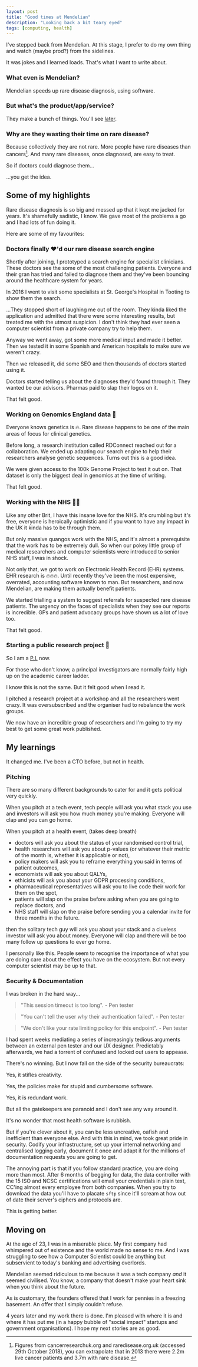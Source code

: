 ```yaml
---
layout: post
title: "Good times at Mendelian"
description: "Looking back a bit teary eyed"
tags: [computing, health]
---
```


I've stepped back from Mendelian. At this stage, I prefer to do my own thing
and watch (maybe prod?) from the sidelines.

It was jokes and I learned loads. That's what I want to write about.

### What even is Mendelian?

Mendelian speeds up rare disease diagnosis, using software.

### But what's the product/app/service?

They make a bunch of things. You'll see [later](#highlights).

### Why are they wasting their time on rare disease?

Because collectively they are not rare. More people have rare diseases than
cancers[^1]. And many rare diseases, once diagnosed, are easy to treat.

So if doctors could diagnose them... 

...you get the idea.

## <a name="highlights"></a> Some of my highlights

Rare disease diagnosis is so big and messed up that it kept me jacked
for years. It's shamefully sadistic, I know. We gave most of the problems a go
and I had lots of fun doing it.

Here are some of my favourites:

### Doctors finally :heart:'d our rare disease search engine

Shortly after joining, I prototyped a search engine for specialist clinicians.
These doctors see the some of the most challenging patients. Everyone and their
gran has tried and failed to diagnose them and they've been bouncing around
the healthcare system for years.

In 2016 I went to visit some specialists at St. George's Hospital in Tooting
to show them the search.

...They stopped short of laughing me out of the room. They kinda liked the
application and admitted that there were some interesting results, but treated
me with the utmost suspicion. I don't think they had ever seen a computer
scientist from a private company try to help them. 

Anyway we went away, got some more medical input and made it better. Then we
tested it in some Spanish and American hospitals to make sure we weren't crazy.

Then we released it, did some SEO and then thousands of doctors started using it.

Doctors started telling us about the diagnoses they'd found through it. They
wanted be our advisors. Pharmas paid to slap their logos on it.

That felt good.

### Working on Genomics England data 🧬

Everyone knows genetics is :fire:. Rare disease happens to be one of the main
areas of focus for clinical genetics.

Before long, a research institution called RDConnect reached out for a
collaboration. We ended up adapting our search engine to help their researchers
analyse genetic sequences. Turns out this is a good idea.

We were given access to the 100k Genome Project to test it out on. That dataset
is only the biggest deal in genomics at the time of writing.

That felt good.

### Working with the NHS 👩‍⚕️

Like any other Brit, I have this insane love for the NHS. It's crumbling but
it's free, everyone is heroically optimistic and if you want to have any
impact in the UK it kinda has to be through them.

But only massive quangos work with the NHS, and it's almost a prerequisite that
the work has to be extremely dull. So when our pokey little group of medical
researchers and computer scientists were introduced to senior NHS staff, I was
in shock.

Not only that, we got to work on Electronic Health Record (EHR) systems.
EHR research is :fire::fire::fire:. Until recently they've been the most
expensive, overrated, accounting software known to man. But
researchers, and now Mendelian, are making them actually benefit patients.

We started trialling a system to suggest referrals for suspected rare
disease patients. The urgency on the faces of specialists when they see our
reports is incredible. GPs and patient advocacy groups have shown us a lot of
love too.

That felt good.

### Starting a public research project :microscope:

So I am a [P.I.](https://www.ukbiobank.ac.uk/2020/01/machine-learning-for-rare-disease-pattern-recognition-and-analysis/) now.

For those who don't know, a principal investigators are normally fairly high up
on the academic career ladder.

I know this is not the same. But it felt good when I read it.

I pitched a research project at a workshop and all the researchers went crazy.
It was oversubscribed and the organiser had to rebalance the work groups.

We now have an incredible group of researchers and I'm going to try my best to
get some great work published.

## My learnings

It changed me. I've been a CTO before, but not in health.

### Pitching

There are so many different backgrounds to cater for and it gets political very
quickly.

When you pitch at a tech event, tech people will ask you what stack you use and
investors will ask you how much money you're making. Everyone will clap and you
can go home.

When you pitch at a health event, (takes deep breath)

 * doctors will ask you about the status of your randomised control trial,
 * health researchers will ask you about p-values (or whatever their metric of
   the month is, whether it is applicable or not),
 * policy makers will ask you to reframe everything you said in terms of
   patient outcomes,
 * economists will ask you about QALYs,
 * ethicists will ask you about your GDPR processing conditions,
 * pharmaceutical representatives will ask you to live code their work for them
   on the spot,
 * patients will slap on the praise before asking when you are going to replace
   doctors, and
 * NHS staff will slap on the praise before sending you a calendar invite for
   three months in the future.

then the solitary tech guy will ask you about your stack and a clueless
investor will ask you about money. Everyone will clap and there will be too many
follow up questions to ever go home.

I personally like this. People seem to recognise the importance of what you are
doing care about the effect you have on the ecosystem. But not every computer
scientist may be up to that.

### Security & Documentation

I was broken in the hard way...

> "This session timeout is too long". - Pen tester

> "You can't tell the user _why_ their authentication failed". - Pen tester

> "We don't like your rate limiting policy for this endpoint". - Pen tester

I had spent weeks mediating a series of increasingly tedious arguments between
an external pen tester and our UX designer. Predictably afterwards, we had a
torrent of confused and locked out users to appease.

There's no winning. But I now fall on the side of the security bureaucrats:

Yes, it stifles creativity.

Yes, the policies make for stupid and cumbersome software.

Yes, it is redundant work.

But all the gatekeepers are paranoid and I don't see any way around it.

It's no wonder that most health software is rubbish.

But if you're clever about it, you can be less uncreative, oafish and
inefficient than everyone else. And with this in mind, we took great pride in
security. Codify your infrastructure, set up your internal networking and
centralised logging early, document it once and adapt it for the millions of
documentation requests you are going to get.

The annoying part is that if you follow standard practice, you are doing more
than most. After 6 months of begging for data, the data controller with the 15
ISO and NCSC certifications will email your credentials in plain text, CC'ing
almost every employee from both companies. When you try to download the data
you'll have to placate `sftp` since it'll scream at how out of date their
server's ciphers and protocols are.

This is getting better.

## Moving on

At the age of 23, I was in a miserable place. My first company had whimpered out
of existence and the world made no sense to me. And I was struggling to see how
a Computer Scientist could be anything but subservient to today's banking and 
advertising overlords.

Mendelian seemed ridiculous to me because it was a tech company *and* it seemed
civilised. You know, a company that doesn't make your heart sink when you think
about the future.

As is customary, the founders offered that I work for pennies in a freezing
basement. An offer that I simply couldn't refuse.

4 years later and my work there is done. I'm pleased with where it is and where
it has put me (in a happy bubble of "social impact" startups and government
organisations). I hope my next stories are as good.

[^1]: Figures from cancerresearchuk.org and raredisease.org.uk (accessed 29th October 2018), you can extrapolate that in 2013 there were 2.2m live cancer patients and 3.7m with rare disease.
